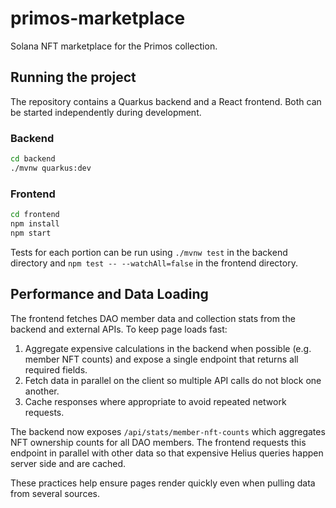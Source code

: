 # primos-marketplace
Solana NFT marketplace for the Primos collection.

## Running the project

The repository contains a Quarkus backend and a React frontend. Both can be
started independently during development.

### Backend

```bash
cd backend
./mvnw quarkus:dev
```

### Frontend

```bash
cd frontend
npm install
npm start
```

Tests for each portion can be run using `./mvnw test` in the backend directory
and `npm test -- --watchAll=false` in the frontend directory.

## Performance and Data Loading

The frontend fetches DAO member data and collection stats from the backend and
external APIs. To keep page loads fast:

1. Aggregate expensive calculations in the backend when possible (e.g. member
   NFT counts) and expose a single endpoint that returns all required fields.
2. Fetch data in parallel on the client so multiple API calls do not block one
   another.
3. Cache responses where appropriate to avoid repeated network requests.

The backend now exposes `/api/stats/member-nft-counts` which aggregates NFT
ownership counts for all DAO members. The frontend requests this endpoint in
parallel with other data so that expensive Helius queries happen server side and
are cached.

These practices help ensure pages render quickly even when pulling data from
several sources.

